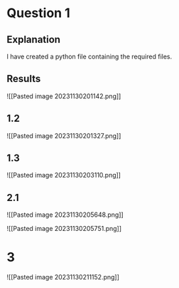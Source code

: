 # Question 1 
## Explanation
I have created a python file containing the required files. 
## Results
![[Pasted image 20231130201142.png]]
## 1.2 
![[Pasted image 20231130201327.png]]
## 1.3 
![[Pasted image 20231130203110.png]]

## 2.1 
![[Pasted image 20231130205648.png]]

![[Pasted image 20231130205751.png]]
# 3
![[Pasted image 20231130211152.png]]